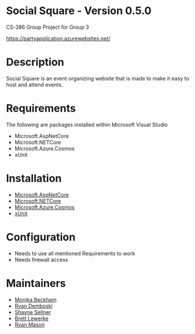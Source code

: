 # Social Square - Version 0.5.0
CS-386 Group Project for Group 3

https://partyapplication.azurewebsites.net/

# Description
Social Square is an event organizing website that is made to make it easy to host and attend events. 

# Requirements
The following are packages installed within Microsoft Visual Studio
- Microsoft.AspNetCore
- Microsoft.NETCore
- Microsoft.Azure.Cosmos
- xUnit

# Installation 
- [Microsoft.AspNetCore](https://dotnet.microsoft.com/download)
- [Microsoft.NETCore](https://dotnet.microsoft.com/download)
- [Microsoft.Azure.Cosmos](https://www.nuget.org/packages/Microsoft.Azure.Cosmos)
- [xUnit](https://xunit.net/)

# Configuration 
- Needs to use all mentioned Requirements to work
- Needs firewall access

# Maintainers
- [Monika Beckham](https://github.com/triple-lariat)
- [Ryan Demboski](https://github.com/rdemboski)
- [Shayne Sellner](https://github.com/shaynesellner)
- [Brett Lewerke](https://github.com/brettlewerke1)
- [Ryan Mason](https://github.com/ryantmason)

